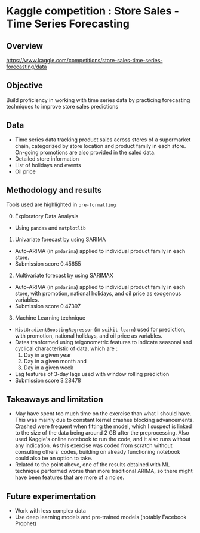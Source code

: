 # Kaggle competition : Store Sales - Time Series Forecasting



## Overview
https://www.kaggle.com/competitions/store-sales-time-series-forecasting/data


## Objective
Build proficiency in working with time series data by practicing forecasting techniques to improve store sales predictions


## Data
- Time series data tracking product sales across stores of a supermarket chain, categorized by store location and product family in each store. On-going promotions are also provided in the saled data.
- Detailed store information
- List of holidays and events
- Oil price


## Methodology and results
Tools used are highlighted in `pre-formatting`

0. Exploratory Data Analysis
  -  Using `pandas` and `matplotlib`
1. Univariate forecast by using SARIMA
  - Auto-ARIMA (in `pmdarima`) applied to individual product family in each store.
  -  Submission score 0.45655
2. Multivariate forecast by using SARIMAX
  - Auto-ARIMA (in `pmdarima`) applied to individual product family in each store, with promotion, national holidays, and oil price as exogenous variables.
  - Submission score 0.47397
3. Machine Learning technique
  - `HistGradientBoostingRegressor` (in `scikit-learn`) used for prediction, with promotion, national holidays, and oil price as variables.
  - Dates tranformed using teigonometric features to indicate seasonal and cyclical characteristic of data, which are :
    1) Day in a given year
    2) Day in a given month and
    3) Day in a given week
  - Lag features of 3-day lags used with window rolling prediction
  - Submission score 3.28478


## Takeaways and limitation
- May have spent too much time on the exercise than what I should have. This was mainly due to constant kernel crashes blocking advancements. Crashed were frequent when fitting the model, which I suspect is linked to the size of the data being around 2 GB after the preprocessing. Also used Kaggle's online notebook to run the code, and it also runs without any indication. As this exercise was coded from scratch without consulting others' codes, building on already functioning notebook could also be an option to take.
- Related to the point above, one of the results obtained with ML technique performed worse than more traditional ARIMA, so there might have been features that are more of a noise.


## Future experimentation
- Work with less complex data
- Use deep learning models and pre-trained models (notably Facebook Prophet)
